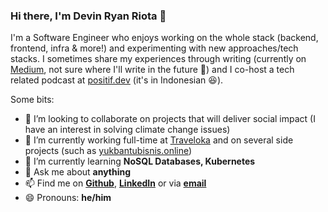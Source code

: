 ### Hi there, I'm Devin Ryan Riota 👋

I'm a Software Engineer who enjoys working on the whole stack (backend, frontend, infra & more!) and experimenting with new approaches/tech stacks. I sometimes share my experiences through writing (currently on [Medium](https://medium.com/@devinryanriota), not sure where I'll write in the future 🤔) and I co-host a tech related podcast at [positif.dev](https://positif.dev/) (it's in Indonesian 😆).

<!--
**devinryanriota/devinryanriota** is a ✨ _special_ ✨ repository because its `README.md` (this file) appears on your GitHub profile.
-->

Some bits:
- 👯 I’m looking to collaborate on projects that will deliver social impact (I have an interest in solving climate change issues)
- 🔭 I’m currently working full-time at [Traveloka](https://www.traveloka.com/) and on several side projects (such as [yukbantubisnis.online](https://yukbantubisnis.online/))
- 🌱 I’m currently learning __NoSQL Databases, Kubernetes__
- 💬 Ask me about __anything__
- 📫 Find me on __[Github](https://github.com/devinryanriota)__, __[LinkedIn](https://linkedin.com/in/devinryanriota)__ or via __[email](mailto:devinryanriota@gmail.com)__
- 😄 Pronouns: __he/him__
